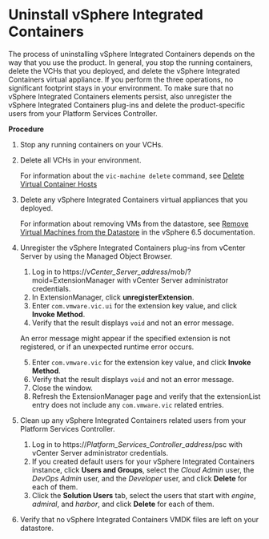 # Uninstall vSphere Integrated Containers

The process of uninstalling vSphere Integrated Containers depends on the way that you use the product. In general, you stop the running containers, delete the VCHs that you deployed, and delete the vSphere Integrated Containers virtual appliance. If you perform the three operations, no significant footprint stays in your environment. To make sure that no vSphere Integrated Containers elements persist, also unregister the vSphere Integrated Containers plug-ins and delete the product-specific users from your Platform Services Controller.

**Procedure**

1. Stop any running containers on your VCHs.
2. Delete all VCHs in your environment.

	For information about the `vic-machine delete` command, see [Delete Virtual Container Hosts](./remove_vch.md)

3. Delete any vSphere Integrated Containers virtual appliances that you deployed.

	For information about removing VMs from the datastore, see [Remove Virtual Machines from the Datastore](https://docs.vmware.com/en/VMware-vSphere/6.5/com.vmware.vsphere.vm_admin.doc/GUID-40736044-E1F7-48FB-928E-6B00AEF2F1BD.html) in the vSphere 6.5 documentation.

4. Unregister the vSphere Integrated Containers plug-ins from vCenter Server by using the Managed Object Browser.
	1. Log in to https://<i>vCenter_Server_address</i>/mob/?moid=ExtensionManager with vCenter Server administrator credentials.
	2. In ExtensionManager, click **unregisterExtension**.
	3. Enter `com.vmware.vic.ui` for the extension key value, and click **Invoke Method**.
	4. Verify that the result displays `void` and not an error message.

	An error message might appear if the specified extension is not registered, or if an unexpected runtime error occurs.

	5. Enter `com.vmware.vic` for the extension key value, and click **Invoke Method**.
	6. Verify that the result displays `void` and not an error message.
	7. Close the window.
	8. Refresh the ExtensionManager page and verify that the extensionList entry does not include any `com.vmware.vic` related entries.
5. Clean up any vSphere Integrated Containers related users from your Platform Services Controller.
	1. Log in to https://<i>Platform_Services_Controller_address</i>/psc with vCenter Server administrator credentials.
	2. If you created default users for your vSphere Integrated Containers instance, click **Users and Groups**, select the *Cloud Admin* user, the *DevOps Admin* user, and the *Developer* user, and click **Delete** for each of them.
	3. Click the **Solution Users** tab, select the users that start with *engine*, *admiral*, and *harbor*, and click **Delete** for each of them.
6. Verify that no vSphere Integrated Containers VMDK files are left on your datastore.
